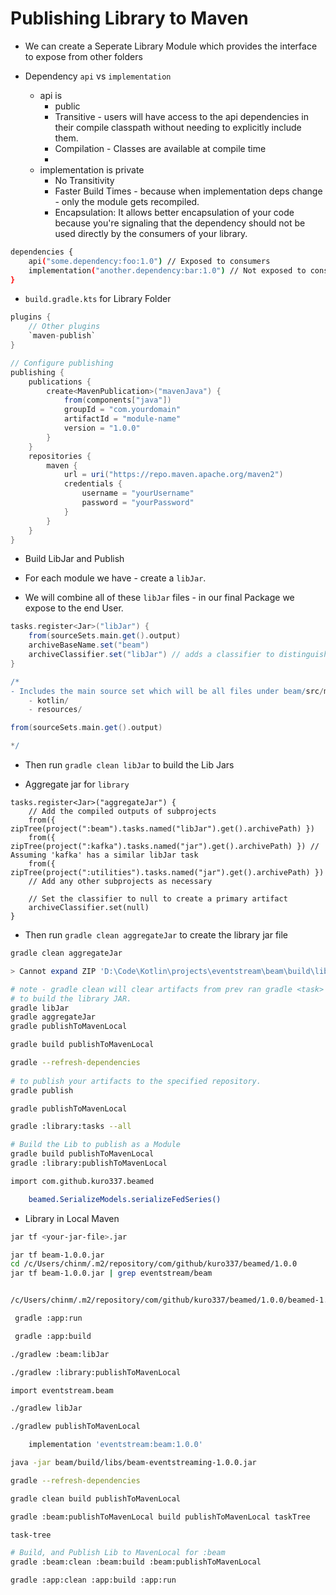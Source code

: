 # Publishing Library to Maven

- We can create a Seperate Library Module which provides the interface to expose from other folders

- Dependency `api` vs `implementation`

    - api is
        - public
        - Transitive - users will have access to the api dependencies in their compile classpath without needing to
          explicitly include them.
        - Compilation - Classes are available at compile time
        -
    - implementation is private
        - No Transitivity
        - Faster Build Times - because when implementation deps change - only the module gets recompiled.
        - Encapsulation: It allows better encapsulation of your code because you're signaling that the dependency should
          not be used directly by the consumers of your library.

```bash
dependencies {
    api("some.dependency:foo:1.0") // Exposed to consumers
    implementation("another.dependency:bar:1.0") // Not exposed to consumers
}

```

- `build.gradle.kts` for Library Folder

```gradle
plugins {
    // Other plugins
    `maven-publish`
}

// Configure publishing
publishing {
    publications {
        create<MavenPublication>("mavenJava") {
            from(components["java"])
            groupId = "com.yourdomain"
            artifactId = "module-name"
            version = "1.0.0"
        }
    }
    repositories {
        maven {
            url = uri("https://repo.maven.apache.org/maven2")
            credentials {
                username = "yourUsername"
                password = "yourPassword"
            }
        }
    }
}

```

- Build LibJar and Publish

- For each module we have - create a `libJar`.
- We will combine all of these `libJar` files - in our final Package we expose to the end User.

```gradle
tasks.register<Jar>("libJar") {
    from(sourceSets.main.get().output)
    archiveBaseName.set("beam")
    archiveClassifier.set("libJar") // adds a classifier to distinguish from the shadow JAR
}

/*
- Includes the main source set which will be all files under beam/src/main/ which is
    - kotlin/
    - resources/

from(sourceSets.main.get().output)

*/
```

- Then run `gradle clean libJar` to build the Lib Jars

- Aggregate jar for `library`

```
tasks.register<Jar>("aggregateJar") {
    // Add the compiled outputs of subprojects
    from({ zipTree(project(":beam").tasks.named("libJar").get().archivePath) })
    from({ zipTree(project(":kafka").tasks.named("jar").get().archivePath) }) // Assuming 'kafka' has a similar libJar task
    from({ zipTree(project(":utilities").tasks.named("jar").get().archivePath) })
    // Add any other subprojects as necessary

    // Set the classifier to null to create a primary artifact
    archiveClassifier.set(null)
}

```

- Then run `gradle clean aggregateJar` to create the library jar file

```bash
gradle clean aggregateJar

> Cannot expand ZIP 'D:\Code\Kotlin\projects\eventstream\beam\build\libs\beam-libJar.jar' as it does not exist.

```

```bash
# note - gradle clean will clear artifacts from prev ran gradle <task> commands
# to build the library JAR.
gradle libJar 
gradle aggregateJar
gradle publishToMavenLocal

gradle build publishToMavenLocal

gradle --refresh-dependencies                                         
 
# to publish your artifacts to the specified repository.
gradle publish

gradle publishToMavenLocal

gradle :library:tasks --all

# Build the Lib to publish as a Module
gradle build publishToMavenLocal
gradle :library:publishToMavenLocal

import com.github.kuro337.beamed

    beamed.SerializeModels.serializeFedSeries()

```

- Library in Local Maven

```bash
jar tf <your-jar-file>.jar

jar tf beam-1.0.0.jar 
cd /c/Users/chinm/.m2/repository/com/github/kuro337/beamed/1.0.0
jar tf beam-1.0.0.jar | grep eventstream/beam


/c/Users/chinm/.m2/repository/com/github/kuro337/beamed/1.0.0/beamed-1.0.0.jar 

 gradle :app:run

 gradle :app:build

./gradlew :beam:libJar

./gradlew :library:publishToMavenLocal

import eventstream.beam

./gradlew libJar

./gradlew publishToMavenLocal

    implementation 'eventstream:beam:1.0.0'

java -jar beam/build/libs/beam-eventstreaming-1.0.0.jar 

gradle --refresh-dependencies

gradle clean build publishToMavenLocal 

gradle :beam:publishToMavenLocal build publishToMavenLocal taskTree

task-tree

# Build, and Publish Lib to MavenLocal for :beam
gradle :beam:clean :beam:build :beam:publishToMavenLocal

gradle :app:clean :app:build :app:run


```
